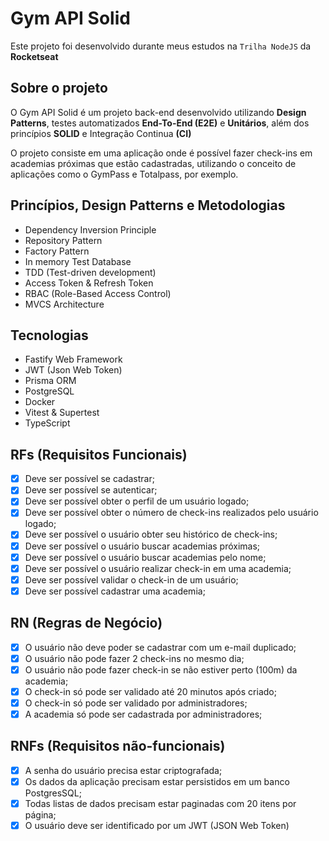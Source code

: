 #  Gym API Solid

Este projeto foi desenvolvido durante meus estudos na ``Trilha NodeJS`` da **Rocketseat**

## Sobre o projeto

O Gym API Solid é um projeto back-end desenvolvido utilizando **Design Patterns**, testes automatizados **End-To-End (E2E)** e **Unitários**, além dos princípios **SOLID** e Integração Continua **(CI)**

O projeto consiste em uma aplicação onde é possível fazer check-ins em academias próximas que estão cadastradas, utilizando o conceito de aplicações como o GymPass e Totalpass, por exemplo.

## Princípios, Design Patterns e Metodologias

- Dependency Inversion Principle
- Repository Pattern
- Factory Pattern
- In memory Test Database
- TDD (Test-driven development) 
- Access Token & Refresh Token
- RBAC (Role-Based Access Control)
- MVCS Architecture

## Tecnologias

- Fastify Web Framework
- JWT (Json Web Token)
- Prisma ORM
- PostgreSQL
- Docker
- Vitest & Supertest
- TypeScript

## RFs (Requisitos Funcionais)

- [x] Deve ser possível se cadastrar;
- [x] Deve ser possível se autenticar;
- [x] Deve ser possível obter o perfil de um usuário logado;
- [x] Deve ser possível obter o número de check-ins realizados pelo usuário logado;
- [x] Deve ser possível o usuário obter seu histórico de check-ins;
- [x] Deve ser possível o usuário buscar academias próximas;
- [x] Deve ser possível o usuário buscar academias pelo nome;
- [x] Deve ser possível o usuário realizar check-in em uma academia;
- [x] Deve ser possível validar o check-in de um usuário;
- [x] Deve ser possível cadastrar uma academia;

## RN (Regras de Negócio)

- [x] O usuário não deve poder se cadastrar com um e-mail duplicado;
- [x] O usuário não pode fazer 2 check-ins no mesmo dia;
- [x] O usuário não pode fazer check-in se não estiver perto (100m) da academia;
- [x] O check-in só pode ser validado até 20 minutos após criado;
- [x] O check-in só pode ser validado por administradores;
- [x] A academia só pode ser cadastrada por administradores;

## RNFs (Requisitos não-funcionais)

- [x] A senha do usuário precisa estar criptografada;
- [x] Os dados da aplicação precisam estar persistidos em um banco PostgresSQL;
- [x] Todas listas de dados precisam estar paginadas com 20 itens por página;
- [x] O usuário deve ser identificado por um JWT (JSON Web Token)